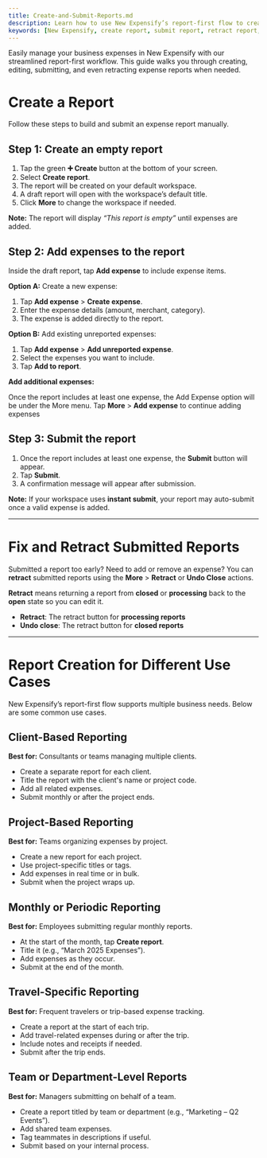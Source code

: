 ```yaml
---
title: Create-and-Submit-Reports.md
description: Learn how to use New Expensify’s report-first flow to create, edit, submit, and retract expense reports.
keywords: [New Expensify, create report, submit report, retract report, undo submit, undo close, add expenses, fix report]
---
```

<div id="new-expensify" markdown="1">

Easily manage your business expenses in New Expensify with our streamlined report-first workflow. This guide walks you through creating, editing, submitting, and even retracting expense reports when needed.

# Create a Report

Follow these steps to build and submit an expense report manually.

## Step 1: Create an empty report

1. Tap the green **➕ Create** button at the bottom of your screen.
2. Select **Create report**.
3. The report will be created on your default workspace.
4. A draft report will open with the workspace’s default title.
5. Click **More** to change the workspace if needed.

**Note:** The report will display *“This report is empty”* until expenses are added.

## Step 2: Add expenses to the report

Inside the draft report, tap **Add expense** to include expense items.

**Option A:** Create a new expense:

1. Tap **Add expense** > **Create expense**.
2. Enter the expense details (amount, merchant, category).
3. The expense is added directly to the report.

**Option B:** Add existing unreported expenses:

1. Tap **Add expense** > **Add unreported expense**.
2. Select the expenses you want to include.
3. Tap **Add to report**.

**Add additional expenses:**

Once the report includes at least one expense, the Add Expense option will be under the More menu. Tap **More** > **Add expense** to continue adding expenses

## Step 3: Submit the report

1. Once the report includes at least one expense, the **Submit** button will appear.
2. Tap **Submit**.
3. A confirmation message will appear after submission.

**Note:** If your workspace uses **instant submit**, your report may auto-submit once a valid expense is added.

---

# Fix and Retract Submitted Reports

Submitted a report too early? Need to add or remove an expense? You can **retract** submitted reports using the **More** > **Retract** or **Undo Close** actions.

**Retract** means returning a report from **closed** or **processing** back to the **open** state so you can edit it.

- **Retract**: The retract button for **processing reports**
- **Undo close**: The retract button for **closed reports**

---

# Report Creation for Different Use Cases

New Expensify’s report-first flow supports multiple business needs. Below are some common use cases.

## Client-Based Reporting

**Best for:** Consultants or teams managing multiple clients.

- Create a separate report for each client.
- Title the report with the client's name or project code.
- Add all related expenses.
- Submit monthly or after the project ends.

## Project-Based Reporting

**Best for:** Teams organizing expenses by project.

- Create a new report for each project.
- Use project-specific titles or tags.
- Add expenses in real time or in bulk.
- Submit when the project wraps up.

## Monthly or Periodic Reporting

**Best for:** Employees submitting regular monthly reports.

- At the start of the month, tap **Create report**.
- Title it (e.g., “March 2025 Expenses”).
- Add expenses as they occur.
- Submit at the end of the month.

## Travel-Specific Reporting

**Best for:** Frequent travelers or trip-based expense tracking.

- Create a report at the start of each trip.
- Add travel-related expenses during or after the trip.
- Include notes and receipts if needed.
- Submit after the trip ends.

## Team or Department-Level Reports

**Best for:** Managers submitting on behalf of a team.

- Create a report titled by team or department (e.g., “Marketing – Q2 Events”).
- Add shared team expenses.
- Tag teammates in descriptions if useful.
- Submit based on your internal process.

</div>
